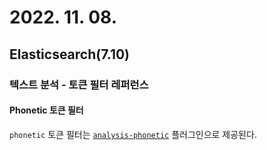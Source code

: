 # 2022. 11. 08.

## Elasticsearch(7.10)

### 텍스트 분석 - 토큰 필터 레퍼런스

#### Phonetic 토큰 필터

`phonetic` 토큰 필터는 [`analysis-phonetic`][analysis-phonetic-plugin] 플러그인으로 제공된다.



[analysis-phonetic-plugin]: https://www.elastic.co/guide/en/elasticsearch/plugins/7.10/analysis-phonetic.html